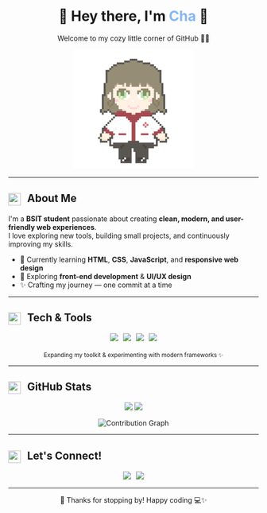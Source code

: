 <!-- HEADER -->
<h1 align="center">🍡 Hey there, I'm <span style="color:#86B6F6;">Cha</span> 🍵</h1>
<p align="center">Welcome to my cozy little corner of GitHub 🫶🏻</p>

<p align="center">
  <img src="cha.gif" width="240" alt="Cute GIF" />
</p>

---

<!-- ABOUT ME -->
<h2 align="left">
  <img src="https://cdn-icons-png.flaticon.com/512/2922/2922656.png" width="25" height="25" style="margin-right:8px;vertical-align:middle;" />
  About Me
</h2>

I'm a **BSIT student** passionate about creating **clean, modern, and user-friendly web experiences**.  
I love exploring new tools, building small projects, and continuously improving my skills.

- 🌱 Currently learning **HTML**, **CSS**, **JavaScript**, and **responsive web design**
- 🌿 Exploring **front-end development** & **UI/UX design**
- ✨ Crafting my journey — one commit at a time

---

<!-- TOOLKIT -->
<h2 align="left">
  <img src="https://cdn-icons-png.flaticon.com/512/833/833472.png" width="25" height="25" style="margin-right:8px;vertical-align:middle;" />
  Tech & Tools
</h2>

<p align="center" style="display:flex; gap:10px; flex-wrap:wrap; justify-content:center;">
  <!-- HTML -->
  <img src="https://img.shields.io/badge/HTML5-F9D5D3?style=flat&logo=html5&logoColor=E34F26&color=F9D5D3&borderRadius=10" />
  <!-- CSS -->
  <img src="https://img.shields.io/badge/CSS3-CFE2FF?style=flat&logo=css3&logoColor=2965F1&color=CFE2FF&borderRadius=10" />
  <!-- JavaScript -->
  <img src="https://img.shields.io/badge/JavaScript-FFF6C3?style=flat&logo=javascript&logoColor=F7DF1E&color=FFF6C3&borderRadius=10" />
  <!-- VS Code -->
  <img src="https://img.shields.io/badge/VS%20Code-D6F6FF?style=flat&logo=visual-studio-code&logoColor=007ACC&color=D6F6FF&borderRadius=10" />
</p>

<p align="center">
  <sub>Expanding my toolkit & experimenting with modern frameworks ✨</sub>
</p>

---

<!-- STATS -->
<h2 align="left">
  <img src="https://cdn-icons-png.flaticon.com/512/1828/1828817.png" width="25" height="25" style="margin-right:8px;vertical-align:middle;" />
  GitHub Stats
</h2>

<p align="center">
  <img src="https://github-readme-stats.vercel.app/api?username=guraycha03&show_icons=true&theme=calm&hide_border=true&bg_color=F9FAFB&title_color=86B6F6&icon_color=86B6F6" height="160" />
  <img src="https://streak-stats.demolab.com?user=guraycha03&theme=calm&hide_border=true&background=F9FAFB&ring=86B6F6&fire=86B6F6&currStreakLabel=86B6F6" height="160" />
</p>

<p align="center">
  <img src="https://github-readme-activity-graph.vercel.app/graph?username=guraycha03&bg_color=F9FAFB&color=86B6F6&line=86B6F6&point=4E89AE&hide_border=true" alt="Contribution Graph" />
</p>

---

<!-- CONNECT -->
<h2 align="left">
  <img src="https://cdn-icons-png.flaticon.com/512/646/646094.png" width="25" height="25" style="margin-right:8px;vertical-align:middle;" />
  Let's Connect!
</h2>

<!-- FIXED BADGES: Removed unwanted underscore -->
<p align="center" style="display:flex; gap:10px; justify-content:center;">
  <a href="mailto:guraycha@gmail.com" style="text-decoration:none;">
    <img src="https://img.shields.io/badge/Email-F9D5D3?style=flat&logo=gmail&logoColor=EA4335&color=F9D5D3&borderRadius=10" />
  </a>
  <a href="https://github.com/guraycha03" style="text-decoration:none;">
    <img src="https://img.shields.io/badge/GitHub-DDEBFF?style=flat&logo=github&logoColor=000000&color=DDEBFF&borderRadius=10" />
  </a>
</p>

---

<p align="center">🌸 Thanks for stopping by! Happy coding 💻✨</p>